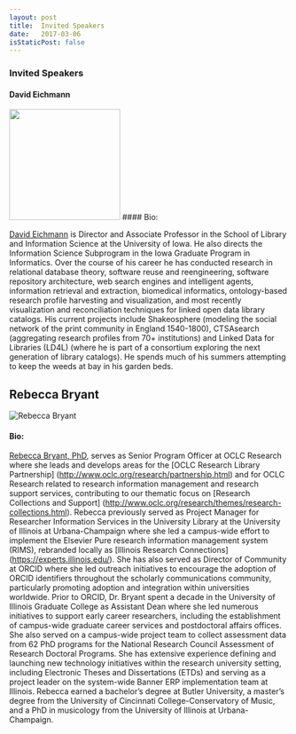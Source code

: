 ```yaml
---
layout: post
title:  Invited Speakers
date:   2017-03-06
isStaticPost: false
---
```

### Invited Speakers

#### David Eichmann

<img src="https://s3-eu-west-1.amazonaws.com/pfigshare-u-profiles/2603728/photo.png" width="200">
#### Bio:

[David Eichmann](https://www.slis.uiowa.edu/about) is Director and Associate Professor in the School of Library and Information Science at the University of Iowa.  He also directs the Information Science Subprogram in the Iowa Graduate Program in Informatics.  Over the course of his career he has conducted research in relational database theory, software reuse and reengineering, software repository architecture, web search engines and intelligent agents, information retrieval and extraction, biomedical informatics, ontology-based research profile harvesting and visualization, and most recently visualization and reconciliation techniques for linked open data library catalogs.  His current projects include Shakeosphere (modeling the social network of the print community in England 1540-1800), CTSAsearch (aggregating research profiles from 70+ institutions) and Linked Data for Libraries (LD4L) (where he is part of a consortium exploring the next generation of library catalogs).  He spends much of his summers attempting to keep the weeds at bay in his garden beds.



## Rebecca Bryant

![Rebecca Bryant](http://www.oclc.org/content/dam/research/images/people/bryant-2016-bio.png)

#### Bio:
 
[Rebecca Bryant, PhD](https://orcid.org/0000-0002-2753-3881), serves as Senior Program Officer at OCLC Research where she leads and develops areas for the [OCLC Research Library Partnership] (http://www.oclc.org/research/partnership.html) and for OCLC Research related to research information management and research support services, contributing to our thematic focus on [Research Collections and Support] (http://www.oclc.org/research/themes/research-collections.html).
Rebecca previously served as Project Manager for Researcher Information Services in the University Library at the University of Illinois at Urbana-Champaign where she led a campus-wide effort to implement the Elsevier Pure research information management system (RIMS), rebranded locally as [Illinois Research Connections] (https://experts.illinois.edu/). She has also served as Director of Community at ORCID where she led outreach initiatives to encourage the adoption of ORCID identifiers throughout the scholarly communications community, particularly promoting adoption and integration within universities worldwide. Prior to ORCID, Dr. Bryant spent a decade in the University of Illinois Graduate College as Assistant Dean where she led numerous initiatives to support early career researchers, including the establishment of campus-wide graduate career services and postdoctoral affairs offices. She also served on a campus-wide project team to collect assessment data from 62 PhD programs for the National Research Council Assessment of Research Doctoral Programs. She has extensive experience defining and launching new technology initiatives within the research university setting, including Electronic Theses and Dissertations (ETDs) and serving as a project leader on the system-wide Banner ERP implementation team at Illinois. Rebecca earned a bachelor’s degree at Butler University, a master’s degree from the University of Cincinnati College-Conservatory of Music, and a PhD in musicology from the University of Illinois at Urbana-Champaign.

